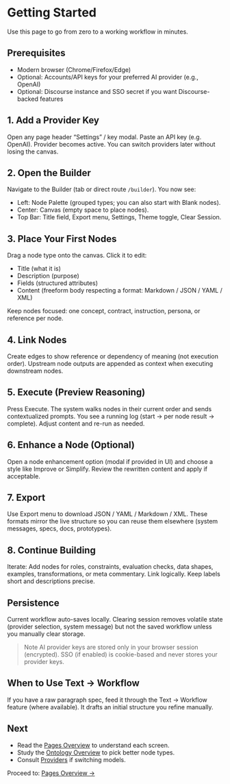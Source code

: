 # Getting Started

Use this page to go from zero to a working workflow in minutes.

## Prerequisites
- Modern browser (Chrome/Firefox/Edge)
- Optional: Accounts/API keys for your preferred AI provider (e.g., OpenAI)
- Optional: Discourse instance and SSO secret if you want Discourse-backed features

## 1. Add a Provider Key
Open any page header “Settings” / key modal. Paste an API key (e.g. OpenAI). Provider becomes active. You can switch providers later without losing the canvas.

## 2. Open the Builder
Navigate to the Builder (tab or direct route `/builder`). You now see:
- Left: Node Palette (grouped types; you can also start with Blank nodes).
- Center: Canvas (empty space to place nodes).
- Top Bar: Title field, Export menu, Settings, Theme toggle, Clear Session.

## 3. Place Your First Nodes
Drag a node type onto the canvas. Click it to edit:
- Title (what it is)
- Description (purpose)
- Fields (structured attributes)
- Content (freeform body respecting a format: Markdown / JSON / YAML / XML)

Keep nodes focused: one concept, contract, instruction, persona, or reference per node.

## 4. Link Nodes
Create edges to show reference or dependency of meaning (not execution order). Upstream node outputs are appended as context when executing downstream nodes.

## 5. Execute (Preview Reasoning)
Press Execute. The system walks nodes in their current order and sends contextualized prompts. You see a running log (start → per node result → complete). Adjust content and re-run as needed.

## 6. Enhance a Node (Optional)
Open a node enhancement option (modal if provided in UI) and choose a style like Improve or Simplify. Review the rewritten content and apply if acceptable.

## 7. Export
Use Export menu to download JSON / YAML / Markdown / XML. These formats mirror the live structure so you can reuse them elsewhere (system messages, specs, docs, prototypes).

## 8. Continue Building
Iterate: Add nodes for roles, constraints, evaluation checks, data shapes, examples, transformations, or meta commentary. Link logically. Keep labels short and descriptions precise.

## Persistence
Current workflow auto-saves locally. Clearing session removes volatile state (provider selection, system message) but not the saved workflow unless you manually clear storage.

> Note
> AI provider keys are stored only in your browser session (encrypted). SSO (if enabled) is cookie-based and never stores your provider keys.

## When to Use Text → Workflow
If you have a raw paragraph spec, feed it through the Text → Workflow feature (where available). It drafts an initial structure you refine manually.

## Next
- Read the [Pages Overview](pages/overview.md) to understand each screen.
- Study the [Ontology Overview](ontology/overview.md) to pick better node types.
- Consult [Providers](providers.md) if switching models.

Proceed to: [Pages Overview →](pages/overview.md)

